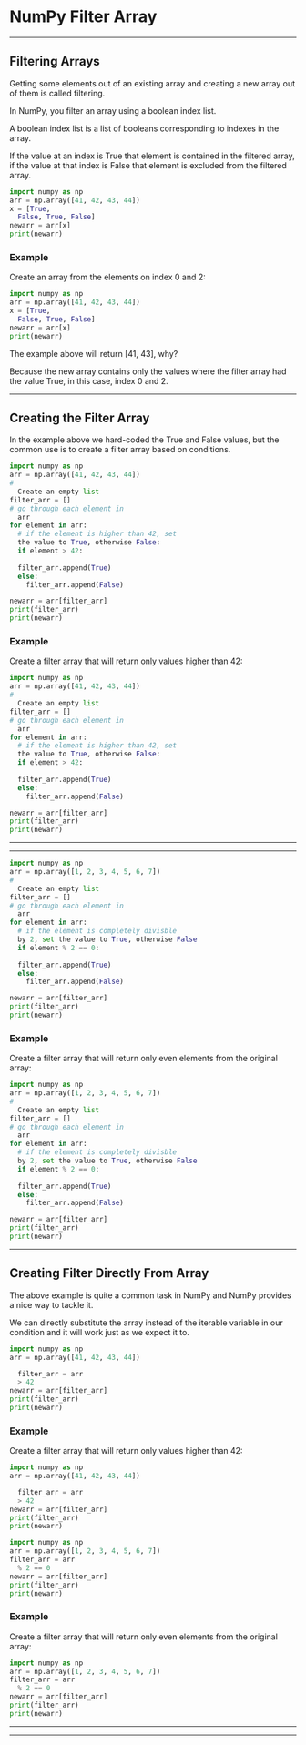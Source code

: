 # NumPy Filter Array


---


## Filtering Arrays

Getting some elements out of an existing array and creating a new array out 
of them is called filtering.

In NumPy, you filter an array using a boolean index list.

A boolean index list is a list of booleans corresponding to indexes in the array.

If the value at an index is True that element is contained in the filtered array, if the value at that index is 
False that element is excluded from the filtered array.

```python
import numpy as np
arr = np.array([41, 42, 43, 44])
x = [True, 
  False, True, False]
newarr = arr[x]
print(newarr)
```


### Example

Create an array from the elements on index 0 and 2:

```python
import numpy as np
arr = np.array([41, 42, 43, 44])
x = [True, 
  False, True, False]
newarr = arr[x]
print(newarr)
```

The example above will return [41, 43], why?

Because the new array contains only the values where the filter array had the value 
True, in this case, index 
0 and 2.


---


## Creating the Filter Array

In the example above we hard-coded the True 
and False values, but the common use is to create a filter array based on conditions.

```python
import numpy as np
arr = np.array([41, 42, 43, 44])
# 
  Create an empty list
filter_arr = []
# go through each element in 
  arr
for element in arr:
  # if the element is higher than 42, set 
  the value to True, otherwise False:
  if element > 42:
    
  filter_arr.append(True)
  else:
    filter_arr.append(False)

newarr = arr[filter_arr]
print(filter_arr)
print(newarr)
```


### Example

Create a filter array that will return only values higher than 42:

```python
import numpy as np
arr = np.array([41, 42, 43, 44])
# 
  Create an empty list
filter_arr = []
# go through each element in 
  arr
for element in arr:
  # if the element is higher than 42, set 
  the value to True, otherwise False:
  if element > 42:
    
  filter_arr.append(True)
  else:
    filter_arr.append(False)

newarr = arr[filter_arr]
print(filter_arr)
print(newarr)
```


---


---

```python
import numpy as np
arr = np.array([1, 2, 3, 4, 5, 6, 7])
# 
  Create an empty list
filter_arr = []
# go through each element in 
  arr
for element in arr:
  # if the element is completely divisble 
  by 2, set the value to True, otherwise False
  if element % 2 == 0:
    
  filter_arr.append(True)
  else:
    filter_arr.append(False)

newarr = arr[filter_arr]
print(filter_arr)
print(newarr)
```


### Example

Create a filter array that will return only even elements from the original 
array:

```python
import numpy as np
arr = np.array([1, 2, 3, 4, 5, 6, 7])
# 
  Create an empty list
filter_arr = []
# go through each element in 
  arr
for element in arr:
  # if the element is completely divisble 
  by 2, set the value to True, otherwise False
  if element % 2 == 0:
    
  filter_arr.append(True)
  else:
    filter_arr.append(False)

newarr = arr[filter_arr]
print(filter_arr)
print(newarr)
```


---


## Creating Filter Directly From Array

The above example is quite a common task in NumPy and NumPy provides a nice way to tackle it.

We can directly substitute the array instead of the iterable variable in our condition and it will work just as we expect it to.

```python
import numpy as np
arr = np.array([41, 42, 43, 44])

  filter_arr = arr 
  > 42
newarr = arr[filter_arr]
print(filter_arr)
print(newarr)
```


### Example

Create a filter array that will return only values higher than 42:

```python
import numpy as np
arr = np.array([41, 42, 43, 44])

  filter_arr = arr 
  > 42
newarr = arr[filter_arr]
print(filter_arr)
print(newarr)
```

```python
import numpy as np
arr = np.array([1, 2, 3, 4, 5, 6, 7])
filter_arr = arr 
  % 2 == 0
newarr = arr[filter_arr]
print(filter_arr)
print(newarr)
```


### Example

Create a filter array that will return only even elements from the original 
array:

```python
import numpy as np
arr = np.array([1, 2, 3, 4, 5, 6, 7])
filter_arr = arr 
  % 2 == 0
newarr = arr[filter_arr]
print(filter_arr)
print(newarr)
```


---


---

